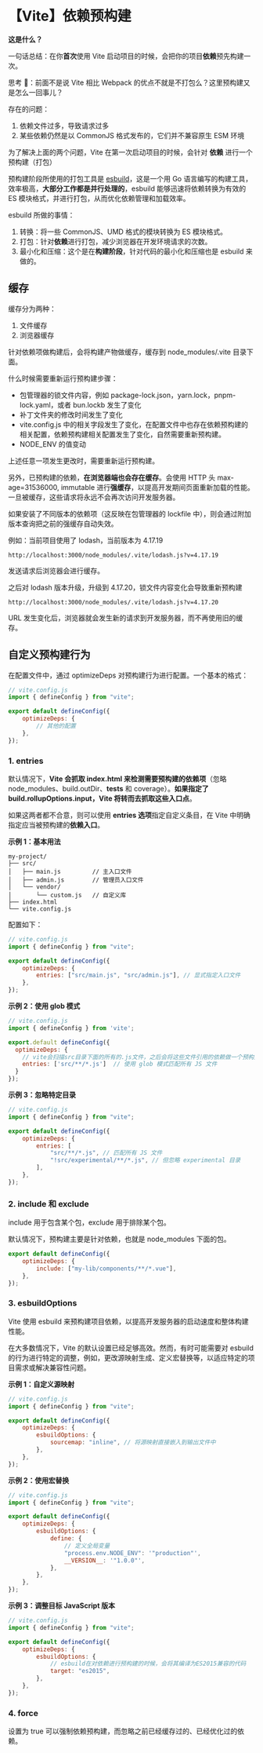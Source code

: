 # 【Vite】依赖预构建

**这是什么？**

一句话总结：在你**首次**使用 Vite 启动项目的时候，会把你的项目**依赖**预先构建一次。

思考 🤔：前面不是说 Vite 相比 Webpack 的优点不就是不打包么？这里预构建又是怎么一回事儿？

存在的问题：

1. 依赖文件过多，导致请求过多
2. 某些依赖仍然是以 CommonJS 格式发布的，它们并不兼容原生 ESM 环境

为了解决上面的两个问题，Vite 在第一次启动项目的时候，会针对 **依赖** 进行一个预构建（打包）

预构建阶段所使用的打包工具是 [esbuild](https://esbuild.github.io/)，这是一个用 Go 语言编写的构建工具，效率极高，**大部分工作都是并行处理的**，esbuild 能够迅速将依赖转换为有效的 ES 模块格式，并进行打包，从而优化依赖管理和加载效率。

esbuild 所做的事情：

1. 转换：将一些 CommonJS、UMD 格式的模块转换为 ES 模块格式。
2. 打包：针对**依赖**进行打包，减少浏览器在开发环境请求的次数。
3. 最小化和压缩：这个是在**构建阶段**，针对代码的最小化和压缩也是 esbuild 来做的。

## **缓存**

缓存分为两种：

1. 文件缓存
2. 浏览器缓存

针对依赖项做构建后，会将构建产物做缓存，缓存到 node_modules/.vite 目录下面。

什么时候需要重新运行预构建步骤：

-   包管理器的锁文件内容，例如 package-lock.json，yarn.lock，pnpm-lock.yaml，或者 bun.lockb 发生了变化
-   补丁文件夹的修改时间发生了变化
-   vite.config.js 中的相关字段发生了变化，在配置文件中也存在依赖预构建的相关配置，依赖预构建相关配置发生了变化，自然需要重新预构建。
-   NODE_ENV 的值变动

上述任意一项发生更改时，需要重新运行预构建。

另外，已预构建的依赖，**在浏览器端也会存在缓存**。会使用 HTTP 头 max-age=31536000, immutable 进行**强缓存**，以提高开发期间页面重新加载的性能。一旦被缓存，这些请求将永远不会再次访问开发服务器。

如果安装了不同版本的依赖项（这反映在包管理器的 lockfile 中），则会通过附加版本查询把之前的强缓存自动失效。

例如：当前项目使用了 lodash，当前版本为 4.17.19

```
http://localhost:3000/node_modules/.vite/lodash.js?v=4.17.19
```

发送请求后浏览器会进行缓存。

之后对 lodash 版本升级，升级到 4.17.20，锁文件内容变化会导致重新预构建

```
http://localhost:3000/node_modules/.vite/lodash.js?v=4.17.20
```

URL 发生变化后，浏览器就会发生新的请求到开发服务器，而不再使用旧的缓存。

## **自定义预构建行为**

在配置文件中，通过 optimizeDeps 对预构建行为进行配置。一个基本的格式：

```jsx
// vite.config.js
import { defineConfig } from "vite";

export default defineConfig({
    optimizeDeps: {
        // 其他的配置
    },
});
```

### **1. entries**

默认情况下，**Vite 会抓取 index.html 来检测需要预构建的依赖项**（忽略 node_modules、build.outDir、**tests** 和 coverage）。**如果指定了 build.rollupOptions.input，Vite 将转而去抓取这些入口点**。

如果这两者都不合意，则可以使用 **entries 选项**指定自定义条目，在 Vite 中明确指定应当被预构建的**依赖入口**。

**示例 1：基本用法**

```
my-project/
├── src/
│   ├── main.js         // 主入口文件
│   ├── admin.js        // 管理员入口文件
│   └── vendor/
│       └── custom.js   // 自定义库
├── index.html
└── vite.config.js
```

配置如下：

```jsx
// vite.config.js
import { defineConfig } from "vite";

export default defineConfig({
    optimizeDeps: {
        entries: ["src/main.js", "src/admin.js"], // 显式指定入口文件
    },
});
```

**示例 2：使用 glob 模式**

```jsx
// vite.config.js
import { defineConfig } from 'vite';

export.default defineConfig({
  optimizeDeps: {
    // vite会扫描src目录下面的所有的.js文件，之后会将这些文件引用的依赖做一个预构建处理
    entries: ['src/**/*.js']  // 使用 glob 模式匹配所有 JS 文件
  }
});
```

**示例 3：忽略特定目录**

```jsx
// vite.config.js
import { defineConfig } from "vite";

export default defineConfig({
    optimizeDeps: {
        entries: [
            "src/**/*.js", // 匹配所有 JS 文件
            "!src/experimental/**/*.js", // 但忽略 experimental 目录
        ],
    },
});
```

### **2. include 和 exclude**

include 用于包含某个包，exclude 用于排除某个包。

默认情况下，预构建主要是针对依赖，也就是 node_modules 下面的包。

```jsx
export default defineConfig({
    optimizeDeps: {
        include: ["my-lib/components/**/*.vue"],
    },
});
```

### **3. esbuildOptions**

Vite 使用 esbuild 来预构建项目依赖，以提高开发服务器的启动速度和整体构建性能。

在大多数情况下，Vite 的默认设置已经足够高效。然而，有时可能需要对 esbuild 的行为进行特定的调整，例如，更改源映射生成、定义宏替换等，以适应特定的项目需求或解决兼容性问题。

**示例 1：自定义源映射**

```jsx
// vite.config.js
import { defineConfig } from "vite";

export default defineConfig({
    optimizeDeps: {
        esbuildOptions: {
            sourcemap: "inline", // 将源映射直接嵌入到输出文件中
        },
    },
});
```

**示例 2：使用宏替换**

```jsx
// vite.config.js
import { defineConfig } from "vite";

export default defineConfig({
    optimizeDeps: {
        esbuildOptions: {
            define: {
                // 定义全局变量
                "process.env.NODE_ENV": '"production"',
                __VERSION__: '"1.0.0"',
            },
        },
    },
});
```

**示例 3：调整目标 JavaScript 版本**

```jsx
// vite.config.js
import { defineConfig } from "vite";

export default defineConfig({
    optimizeDeps: {
        esbuildOptions: {
            // esbuild在对依赖进行预构建的时候，会将其编译为ES2015兼容的代码
            target: "es2015",
        },
    },
});
```

### **4. force**

设置为 true 可以强制依赖预构建，而忽略之前已经缓存过的、已经优化过的依赖。
